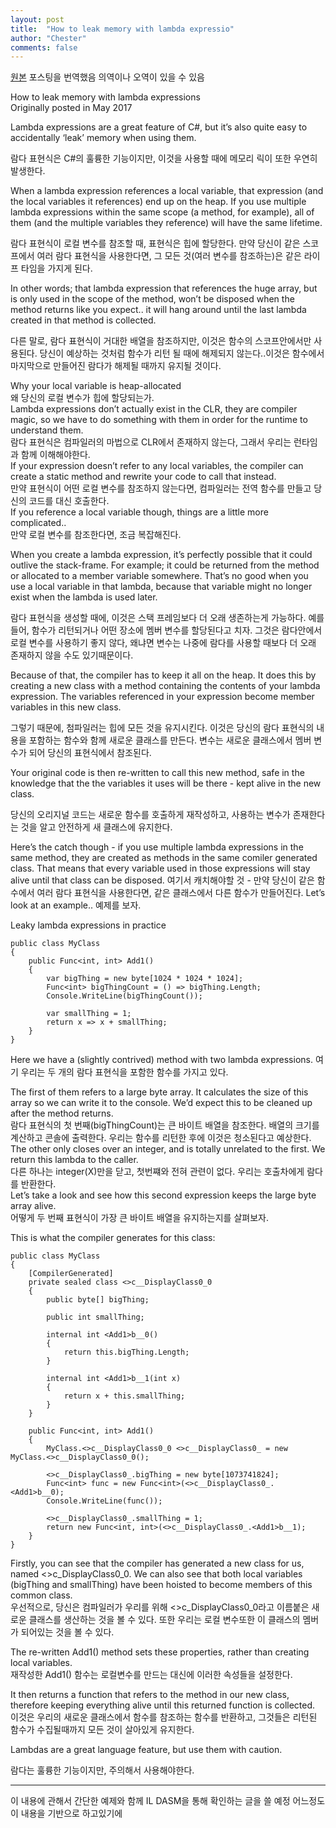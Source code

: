 ```yaml
---
layout: post
title:  "How to leak memory with lambda expressio"
author: "Chester"
comments: false
---
```


[원본](http://www.davejsaunders.com/2017/05/06/memory-leak-lambdas.html)
포스팅을 번역했음
의역이나 오역이 있을 수 있음

How to leak memory with lambda expressions  
Originally posted in May 2017  

Lambda expressions are a great feature of C#, but it’s also quite easy to accidentally ‘leak’ memory when using them.  

람다 표현식은 C#의 훌륭한 기능이지만, 이것을 사용할 때에 메모리 릭이 또한 우연히 발생한다.

When a lambda expression references a local variable, that expression (and the local variables it references) end up on the heap. If you use multiple lambda expressions within the same scope (a method, for example), all of them (and the multiple variables they reference) will have the same lifetime.  

람다 표현식이 로컬 변수를 참조할 때, 표현식은 힙에 할당한다. 만약 당신이 같은 스코프에서 여러 람다 표현식을 사용한다면, 그 모든 것(여러 변수를 참조하는)은 같은 라이프 타임을 가지게 된다.  

In other words; that lambda expression that references the huge array, but is only used in the scope of the method, won’t be disposed when the method returns like you expect.. it will hang around until the last lambda created in that method is collected.  

다른 말로, 람다 표현식이 거대한 배열을 참조하지만, 이것은 함수의 스코프안에서만 사용된다. 당신이 예상하는 것처럼 함수가 리턴 될 때에 해제되지 않는다..이것은 함수에서 마지막으로 만들어진 람다가 해제될 때까지 유지될 것이다.  

Why your local variable is heap-allocated  
왜 당신의 로컬 변수가 힙에 할당되는가.  
Lambda expressions don’t actually exist in the CLR, they are compiler magic, so we have to do something with them in order for the runtime to understand them.  
람다 표현식은 컴파일러의 마법으로 CLR에서 존재하지 않는다, 그래서 우리는 런타임과 함께 이해해야한다.  
If your expression doesn’t refer to any local variables, the compiler can create a static method and rewrite your code to call that instead.  
만약 표현식이 어떤 로컬 변수를 참조하지 않는다면, 컴파일러는 전역 함수를 만들고 당신의 코드를 대신 호출한다.  
If you reference a local variable though, things are a little more complicated..  
만약 로컬 변수를 참조한다면, 조금 복잡해진다.

When you create a lambda expression, it’s perfectly possible that it could outlive the stack-frame. For example; it could be returned from the method or allocated to a member variable somewhere. That’s no good when you use a local variable in that lambda, because that variable might no longer exist when the lambda is used later.

람다 표현식을 생성할 때에, 이것은 스택 프레임보다 더 오래 생존하는게 가능하다. 예를들어, 함수가 리턴되거나 어떤 장소에 멤버 변수를 할당된다고 치자. 그것은 람다안에서 로컬 변수를 사용하기 좋지 않다, 왜냐면 변수는 나중에 람다를 사용할 때보다 더 오래 존재하지 않을 수도 있기때문이다.


Because of that, the compiler has to keep it all on the heap. It does this by creating a new class with a method containing the contents of your lambda expression. The variables referenced in your expression become member variables in this new class.

그렇기 때문에, 첨파일러는 힙에 모든 것을 유지시킨다. 이것은 당신의 람다 표현식의 내용을 포함하는 함수와 함께 새로운 클래스를 만든다. 변수는 새로운 클래스에서 멤버 변수가 되어 당신의 표현식에서 참조된다.

Your original code is then re-written to call this new method, safe in the knowledge that the the variables it uses will be there - kept alive in the new class.

당신의 오리지널 코드는 새로운 함수를 호출하게 재작성하고, 사용하는 변수가 존재한다는 것을 알고 안전하게 새 클래스에 유지한다.

Here’s the catch though - if you use multiple lambda expressions in the same method, they are created as methods in the same comiler generated class. That means that every variable used in those expressions will stay alive until that class can be disposed.
여기서 캐치해야할 것 - 만약 당신이 같은 함수에서 여러 람다 표현식을 사용한다면, 같은 클래스에서 다른 함수가 만들어진다.
Let’s look at an example..
예제를 보자.

Leaky lambda expressions in practice  

    public class MyClass  
    {  
        public Func<int, int> Add1()  
        {  
            var bigThing = new byte[1024 * 1024 * 1024];  
            Func<int> bigThingCount = () => bigThing.Length;  
            Console.WriteLine(bigThingCount());  

            var smallThing = 1;  
            return x => x + smallThing;  
        }  
    }  

Here we have a (slightly contrived) method with two lambda expressions.
여기 우리는 두 개의 람다 표현식을 포함한 함수를 가지고 있다.

The first of them refers to a large byte array. It calculates the size of this array so we can write it to the console. We’d expect this to be cleaned up after the method returns.   
람다 표현식의 첫 번째(bigThingCount)는 큰 바이트 배열을 참조한다. 배열의 크기를 계산하고 콘솔에 출력한다. 우리는 함수를 리턴한 후에 이것은 청소된다고 예상한다.  
The other only closes over an integer, and is totally unrelated to the first. We return this lambda to the caller.  
다른 하나는 integer(X)만을 닫고, 첫번쨰와 전혀 관련이 없다. 우리는 호출차에게 람다를 반환한다.  
Let’s take a look and see how this second expression keeps the large byte array alive.  
어떻게 두 번째 표현식이 가장 큰 바이트 배열을 유지하는지를 살펴보자.

This is what the compiler generates for this class:

    public class MyClass
    {
        [CompilerGenerated]
        private sealed class <>c__DisplayClass0_0
        {
            public byte[] bigThing;

            public int smallThing;

            internal int <Add1>b__0()
            {
                return this.bigThing.Length;
            }

            internal int <Add1>b__1(int x)
            {
                return x + this.smallThing;
            }
        }

        public Func<int, int> Add1()
        {
            MyClass.<>c__DisplayClass0_0 <>c__DisplayClass0_ = new MyClass.<>c__DisplayClass0_0();

            <>c__DisplayClass0_.bigThing = new byte[1073741824];
            Func<int> func = new Func<int>(<>c__DisplayClass0_.<Add1>b__0);
            Console.WriteLine(func());

            <>c__DisplayClass0_.smallThing = 1;
            return new Func<int, int>(<>c__DisplayClass0_.<Add1>b__1);
        }
    }
    
Firstly, you can see that the compiler has generated a new class for us, named <>c_DisplayClass0_0. We can also see that both local variables (bigThing and smallThing) have been hoisted to become members of this common class.  
우선적으로, 당신은 컴파일러가 우리를 위해 <>c_DisplayClass0_0라고 이름붙은 새로운 클래스를 생산하는 것을 볼 수 있다. 또한 우리는 로컬 변수또한 이 클래스의 멤버가 되어있는 것을 볼 수 있다.

The re-written Add1() method sets these properties, rather than creating local variables.  
재작성한 Add1() 함수는 로컬변수를 만드는 대신에 이러한 속성들을 설정한다.

It then returns a function that refers to the method in our new class, therefore keeping everything alive until this returned function is collected.  
이것은 우리의 새로운 클래스에서 함수를 참조하는 함수를 반환하고, 그것들은 리턴된 함수가 수집될때까지 모든 것이 살아있게 유지한다.

Lambdas are a great language feature, but use them with caution.

람다는 훌륭한 기능이지만, 주의해서 사용해야한다.  

----------------------

이 내용에 관해서 간단한 예제와 함께 IL DASM을 통해 확인하는 글을 쓸 예정
어느정도 이 내용을 기반으로 하고있기에 
